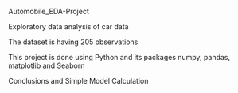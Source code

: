 Automobile_EDA-Project

Exploratory data analysis of car data

The dataset is having 205 observations

This project is done using Python and its packages numpy, pandas, matplotlib and Seaborn

Conclusions and Simple Model Calculation
